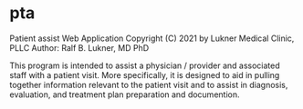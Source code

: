 # pta
Patient assist Web Application
Copyright (C) 2021 by Lukner Medical Clinic, PLLC
Author:  Ralf B. Lukner, MD PhD

This program is intended to assist a physician / provider and associated staff
with a patient visit.  More specifically, it is designed to aid in pulling together
information relevant to the patient visit and to assist in diagnosis, evaluation,
and treatment plan preparation and documention.
